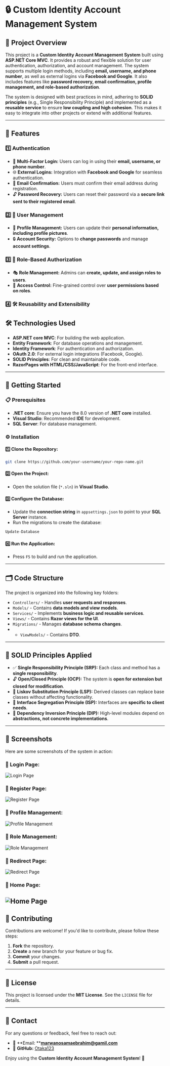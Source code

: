 # 🔒 Custom Identity Account Management System

## 📝 Project Overview

This project is a **Custom Identity Account Management System** built using **ASP.NET Core MVC**. It provides a robust and flexible solution for user authentication, authorization, and account management. The system supports multiple login methods, including **email, username, and phone number**, as well as external logins via **Facebook and Google**. It also includes features like **password recovery, email confirmation, profile management, and role-based authorization**.

The system is designed with best practices in mind, adhering to **SOLID principles** (e.g., Single Responsibility Principle) and implemented as a **reusable service** to ensure **low coupling and high cohesion**. This makes it easy to integrate into other projects or extend with additional features.

---

## 🚀 Features

### 1️⃣ Authentication

- 🔑 **Multi-Factor Login:** Users can log in using their **email, username, or phone number**.
- 🌐 **External Logins:** Integration with **Facebook and Google** for seamless authentication.
- 📧 **Email Confirmation:** Users must confirm their email address during registration.
- 🔓 **Password Recovery:** Users can reset their password via a **secure link sent to their registered email**.

### 2️⃣ 👤 User Management

- 📝 **Profile Management:** Users can update their **personal information, including profile pictures**.
- 🔒 **Account Security:** Options to **change passwords** and manage **account settings**.

### 3️⃣ 👥 Role-Based Authorization

- 🎭 **Role Management:** Admins can **create, update, and assign roles to users**.
- 🚪 **Access Control:** Fine-grained control over **user permissions based on roles**.

### 4️⃣ 🛠️ Reusability and Extensibility


## 🛠️ Technologies Used

- **ASP.NET core MVC**: For building the web application.
- **Entity Framework**: For database operations and management.
- **Identity Framework**: For authentication and authorization.
- **OAuth 2.0**: For external login integrations (Facebook, Google).
- **SOLID Principles**: For clean and maintainable code.
- **RazorPages with HTML/CSS/JavaScript**: For the front-end interface.
  

---

## 🚀 Getting Started

### 📋 Prerequisites

- **.NET core**: Ensure you have the 8.0 version of **.NET core** installed.
- **Visual Studio**: Recommended **IDE** for development.
- **SQL Server**: For database management.

### ⚙️ Installation

#### 1️⃣ Clone the Repository:

```bash
git clone https://github.com/your-username/your-repo-name.git
```

#### 2️⃣ Open the Project:

- Open the solution file (`*.sln`) in **Visual Studio**.

#### 3️⃣ Configure the Database:

- Update the **connection string** in `appsettings.json` to point to your **SQL Server** instance.
- Run the migrations to create the database:

```bash
Update-Database
```

#### 4️⃣ Run the Application:

- Press `F5` to build and run the application.

---

## 🗂️ Code Structure

The project is organized into the following key folders:

- `Controllers/` - Handles **user requests and responses**.
- `Models/` - Contains **data models and view models**.
- `Services/` - Implements **business logic and reusable services**.
- `Views/` - Contains **Razor views for the UI**.
- `Migrations/` - Manages **database schema changes**.
- - `ViewModels/` - Contains **DTO**.


---

## 📐 SOLID Principles Applied

- ✅ **Single Responsibility Principle (SRP):** Each class and method has a **single responsibility**.
- 🔓 **Open/Closed Principle (OCP):** The system is **open for extension but closed for modification**.
- 🔄 **Liskov Substitution Principle (LSP):** Derived classes can replace base classes without affecting functionality.
- 🧩 **Interface Segregation Principle (ISP):** Interfaces are **specific to client needs**.
- 🔗 **Dependency Inversion Principle (DIP):** High-level modules depend on **abstractions, not concrete implementations**.

---

## 📸 Screenshots

Here are some screenshots of the system in action:

### 🔹 Login Page:
![Login Page](ScreenShots/Login_page.png)

### 🔹 Register Page:
![Register Page](ScreenShots/Register_page.png)

### 🔹 Profile Management:
![Profile Management](ScreenShots/Edit_profile.png)

### 🔹 Role Management:
![Role Management](ScreenShots/Roles_mangemt.png)

### 🔹 Redirect Page:
![Redirect Page](ScreenShots/Redirect_page.png)

### 🔹 Home Page:
![Home Page](ScreenShots/Screenshot%202025-01-30%20232833.png)
---

## 🤝 Contributing

Contributions are welcome! If you'd like to contribute, please follow these steps:

1. **Fork** the repository.
2. **Create** a new branch for your feature or bug fix.
3. **Commit** your changes.
4. **Submit** a pull request.

---

## 📜 License

This project is licensed under the **MIT License**. See the `LICENSE` file for details.

---

## 📧 Contact

For any questions or feedback, feel free to reach out:

- 📧 \*\*Email: \*\***[marwanosamaebrahim@gamil.com](mailto\:marwanosamaebrahim@gamil.com)**
- 🐙 **GitHub:** [Otaka123](https://github.com/Otaka123)

Enjoy using the **Custom Identity Account Management System**! 🚀

